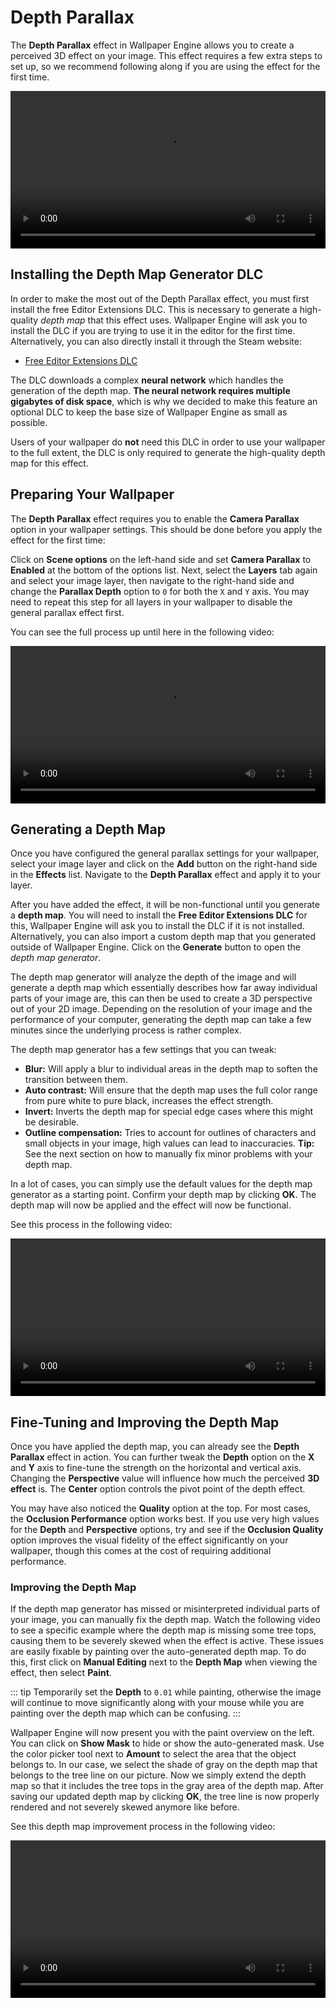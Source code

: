 # Depth Parallax

The **Depth Parallax** effect in Wallpaper Engine allows you to create a perceived 3D effect on your image. This effect requires a few extra steps to set up, so we recommend following along if you are using the effect for the first time.

<video width="100%" controls loop autoplay>
  <source src="/videos/depth_parallax.mp4" type="video/mp4">
  Your browser does not support the video tag.
</video>

## Installing the Depth Map Generator DLC

In order to make the most out of the Depth Parallax effect, you must first install the free Editor Extensions DLC. This is necessary to generate a high-quality *depth map* that this effect uses. Wallpaper Engine will ask you to install the DLC if you are trying to use it in the editor for the first time. Alternatively, you can also directly install it through the Steam website:

* [Free Editor Extensions DLC](https://store.steampowered.com/app/1790230/)

The DLC downloads a complex **neural network** which handles the generation of the depth map. **The neural network requires multiple gigabytes of disk space**, which is why we decided to make this feature an optional DLC to keep the base size of Wallpaper Engine as small as possible.

Users of your wallpaper do **not** need this DLC in order to use your wallpaper to the full extent, the DLC is only required to generate the high-quality depth map for this effect.

## Preparing Your Wallpaper

The **Depth Parallax** effect requires you to enable the **Camera Parallax** option in your wallpaper settings. This should be done before you apply the effect for the first time:

Click on **Scene options** on the left-hand side and set **Camera Parallax** to **Enabled** at the bottom of the options list. Next, select the **Layers** tab again and select your image layer, then navigate to the right-hand side and change the **Parallax Depth** option to `0` for both the `X` and `Y` axis. You may need to repeat this step for all layers in your wallpaper to disable the general parallax effect first.

You can see the full process up until here in the following video:

<video width="100%" controls>
  <source src="/videos/depth_parallax_scene_settings.mp4" type="video/mp4">
  Your browser does not support the video tag.
</video>

## Generating a Depth Map

Once you have configured the general parallax settings for your wallpaper, select your image layer and click on the **Add** button on the right-hand side in the **Effects** list. Navigate to the **Depth Parallax** effect and apply it to your layer.

After you have added the effect, it will be non-functional until you generate a **depth map**. You will need to install the **Free Editor Extensions DLC** for this, Wallpaper Engine will ask you to install the DLC if it is not installed. Alternatively, you can also import a custom depth map that you generated outside of Wallpaper Engine. Click on the **Generate** button to open the *depth map generator*.

The depth map generator will analyze the depth of the image and will generate a depth map which essentially describes how far away individual parts of your image are, this can then be used to create a 3D perspective out of your 2D image. Depending on the resolution of your image and the performance of your computer, generating the depth map can take a few minutes since the underlying process is rather complex.

The depth map generator has a few settings that you can tweak:

* **Blur:** Will apply a blur to individual areas in the depth map to soften the transition between them.
* **Auto contrast:** Will ensure that the depth map uses the full color range from pure white to pure black, increases the effect strength.
* **Invert:** Inverts the depth map for special edge cases where this might be desirable.
* **Outline compensation:** Tries to account for outlines of characters and small objects in your image, high values can lead to inaccuracies. **Tip:** See the next section on how to manually fix minor problems with your depth map.

In a lot of cases, you can simply use the default values for the depth map generator as a starting point. Confirm your depth map by clicking **OK**. The depth map will now be applied and the effect will now be functional.

See this process in the following video:

<video width="100%" controls>
  <source src="/videos/depth_parallax_create.mp4" type="video/mp4">
  Your browser does not support the video tag.
</video>

## Fine-Tuning and Improving the Depth Map

Once you have applied the depth map, you can already see the **Depth Parallax** effect in action. You can further tweak the **Depth** option on the **X** and **Y** axis to fine-tune the strength on the horizontal and vertical axis. Changing the **Perspective** value will influence how much the perceived **3D effect** is. The **Center** option controls the pivot point of the depth effect.

You may have also noticed the **Quality** option at the top. For most cases, the **Occlusion Performance** option works best. If you use very high values for the **Depth** and **Perspective** options, try and see if the **Occlusion Quality** option improves the visual fidelity of the effect significantly on your wallpaper, though this comes at the cost of requiring additional performance.

### Improving the Depth Map

If the depth map generator has missed or misinterpreted individual parts of your image, you can manually fix the depth map. Watch the following video to see a specific example where the depth map is missing some tree tops, causing them to be severely skewed when the effect is active. These issues are easily fixable by painting over the auto-generated depth map. To do this, first click on **Manual Editing** next to the **Depth Map** when viewing the effect, then select **Paint**.

::: tip
Temporarily set the **Depth** to `0.01` while painting, otherwise the image will continue to move significantly along with your mouse while you are painting over the depth map which can be confusing.
:::

Wallpaper Engine will now present you with the paint overview on the left. You can click on **Show Mask** to hide or show the auto-generated mask. Use the color picker tool next to **Amount** to select the area that the object belongs to. In our case, we select the shade of gray on the depth map that belongs to the tree line on our picture. Now we simply extend the depth map so that it includes the tree tops in the gray area of the depth map. After saving our updated depth map by clicking **OK**, the tree line is now properly rendered and not severely skewed anymore like before.

See this depth map improvement process in the following video:

<video width="100%" controls>
  <source src="/videos/depth_parallax_fix.mp4" type="video/mp4">
  Your browser does not support the video tag.
</video>

